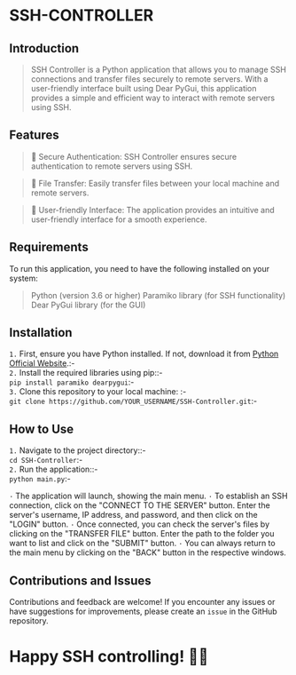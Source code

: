 # SSH-CONTROLLER

## Introduction
> SSH Controller is a Python application that allows you to manage SSH connections and transfer files securely to remote servers. With a user-friendly interface built using Dear PyGui, this application provides a simple and efficient way to interact with remote servers using SSH.

## Features
> 🔐 Secure Authentication: SSH Controller ensures secure authentication to remote servers using SSH.

> 📂 File Transfer: Easily transfer files between your local machine and remote servers.

> 🚀 User-friendly Interface: The application provides an intuitive and user-friendly interface for a smooth experience.

## Requirements
To run this application, you need to have the following installed on your system:

> Python (version 3.6 or higher)
> Paramiko library (for SSH functionality)
> Dear PyGui library (for the GUI)

## Installation
`1.` First, ensure you have Python installed. If not, download it from [Python Official Website](https://www.python.org/downloads/).:-   
`2.` Install the required libraries using pip::-   
```pip install paramiko dearpygui```:-   
`3.` Clone this repository to your local machine: :-   
```git clone https://github.com/YOUR_USERNAME/SSH-Controller.git```:-   

## How to Use
`1.` Navigate to the project directory::-   
```cd SSH-Controller```:-   
`2.` Run the application::-   
```python main.py```:-   

`·` The application will launch, showing the main menu.
`·` To establish an SSH connection, click on the "CONNECT TO THE SERVER" button. Enter the server's username, IP address, and password, and then click on the "LOGIN" button.
`·` Once connected, you can check the server's files by clicking on the "TRANSFER FILE" button. Enter the path to the folder you want to list and click on the "SUBMIT" button.
`·` You can always return to the main menu by clicking on the "BACK" button in the respective windows.

## Contributions and Issues
Contributions and feedback are welcome! If you encounter any issues or have suggestions for improvements, please create an `issue` in the GitHub repository.


# Happy SSH controlling! 🚀📂
